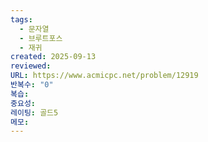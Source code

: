 ```yaml
---
tags:
  - 문자열
  - 브루트포스
  - 재귀
created: 2025-09-13
reviewed:
URL: https://www.acmicpc.net/problem/12919
반복수: "0"
복습:
중요성:
레이팅: 골드5
메모:
---
```

